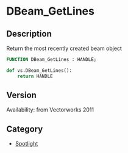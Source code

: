 # DBeam_GetLines

## Description
Return the most recently created beam object

```pascal
FUNCTION DBeam_GetLines : HANDLE;
```

```python
def vs.DBeam_GetLines():
    return HANDLE
```

## Version
Availability: from Vectorworks 2011

## Category
* [Spotlight](../Categories/Spotlight.md)
